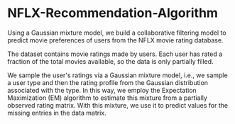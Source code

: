 # NFLX-Recommendation-Algorithm

Using a Gaussian mixture model, we build a collaborative filtering model to predict movie preferences of users from the NFLX movie rating database.

The dataset contains movie ratings made by users. Each user has rated a fraction of the total movies available, so the data is only partially filled.

We sample the user's ratings via a Gaussian mixture model, i.e., we sample a user type and then the rating profile from the Gaussian distribution associated with the type. In this way, we employ the  Expectation Maximization (EM) algorithm to estimate this mixture from a partially observed rating matrix. With this mixture, we use it to predict values for the missing entries in the data matrix.
